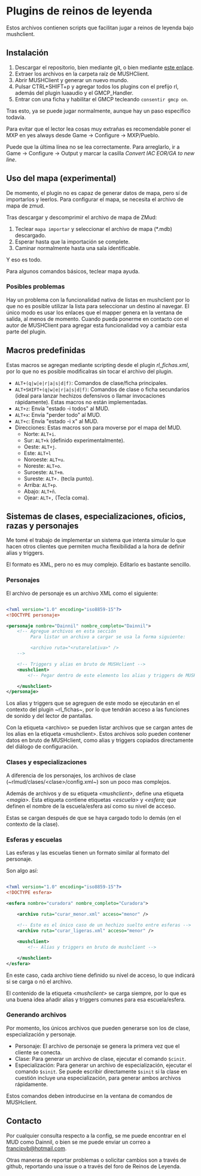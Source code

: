 # Plugins de reinos de leyenda

Estos archivos contienen scripts que facilitan jugar a reinos de leyenda bajo mushclient.

## Instalación

1. Descargar el repositorio, bien mediante git, o bien mediante [este enlace](https://github.com/francipvb/RLMush/archive/master.zip).
2. Extraer los archivos en la carpeta raíz de MUSHClient.
3. Abrir MUSHClient y generar un nuevo mundo.
4. Pulsar CTRL+SHIFT+p y agregar todos los plugins con el prefijo rl, además del plugin luaaudio y el GMCP_Handler.
5. Entrar con una ficha y habilitar el GMCP tecleando `consentir gmcp on`.

Tras esto, ya se puede jugar normalmente, aunque hay un paso específico todavía.

Para evitar que el lector lea cosas muy extrañas es recomendable poner el MXP en yes always desde Game -> Configure -> MXP/Pueblo.

Puede que la última línea no se lea correctamente. Para arreglarlo, ir a Game -> Configure -> Output y marcar la casilla _Convert IAC EOR/GA to new line_.

## Uso del mapa (experimental)

De momento, el plugin no es capaz de generar datos de mapa, pero sí de importarlos y leerlos. Para configurar el mapa, se necesita el archivo de mapa de zmud.

Tras descargar y descomprimir el archivo de mapa de ZMud:

1. Teclear `mapa importar` y seleccionar el archivo de mapa (*.mdb) descargado.
2. Esperar hasta que la importación se complete.
3. Caminar normalmente hasta una sala identificable.

Y eso es todo.

Para algunos comandos básicos, teclear mapa ayuda.

### Posibles problemas

Hay un problema con la funcionalidad nativa de listas en mushclient por lo que no es posible utilizar la lista para seleccionar un destino al navegar. El único modo es usar los enlaces que el mapper genera en la ventana de salida, al menos de momento. Cuando pueda ponerme en contacto con el autor de MUSHClient para agregar esta funcionalidad voy a cambiar esta parte del plugin.

## Macros predefinidas

Estas macros se agregan mediante scripting desde el plugin _rl_fichas.xml_, por lo que no es posible modificalras sin tocar el archivo del plugin.

* `ALT+(q|w|e|r|a|s|d|f)`: Comandos de clase/ficha principales.
* `ALT+SHIFT+(q|w|e|r|a|s|d|f)`: Comandos de clase o ficha secundarios (ideal para lanzar hechizos defensivos o llamar invocaciones rápidamente). Estas macros no están implementadas.
* `ALT+z`: Envía "estado -i todos" al MUD.
* `ALT+x`: Envía "perder todo" al MUD.
* `ALT+c`: Envía "estado -i x" al MUD.
* Direcciones: Estas macros son para moverse por el mapa del MUD.
  - Norte: `ALT+i`.
  - Sur: `ALT+k` (definido experimentalmente).
  - Oeste: `ALT+j`.
  - Este: `ALT+l`
  - Noroeste: `ALT+u`.
  - Noreste: `ALT+o`.
  - Suroeste: `ALT+m`.
  - Sureste: `ALT+.` (tecla punto).
  - Arriba: `ALT+p`.
  - Abajo: `ALT+ñ`.
  - Ojear: `ALT+,` (Tecla coma).


## Sistemas de clases, especializaciones, oficios, razas y personajes

Me tomé el trabajo de implementar un sistema que intenta simular lo que hacen otros clientes que permiten mucha flexibilidad a la hora de definir alias y triggers.

El formato es XML, pero no es muy complejo. Editarlo es bastante sencillo.

### Personajes

El archivo de personaje es un archivo XML como el siguiente:

```xml

<?xml version="1.0" encoding="iso8859-15"?>
<!DOCTYPE personaje>

<personaje nombre="Dainnil" nombre_completo="Dainnil">
    <!-- Agregue archivos en esta sección
         Para listar un archivo a cargar se usa la forma siguiente:

         <archivo ruta="<rutarelativa>" />
    -->

    <!-- Triggers y alias en bruto de MUSHclient -->
    <mushclient>
        <!-- Pegar dentro de este elemento los alias y triggers de MUSHclient -->

    </mushclient>
</personaje>

```

Los alias y triggers que se agreguen de este modo se ejecutarán en el contexto del plugin ~rl_fichas~, por lo que tendrán acceso a las funciones de sonido y del lector de pantallas.

Con la etiqueta &lt;archivo&gt; se pueden listar archivos que se cargan antes de los alias en la etiqueta &lt;mushclient&gt;. Estos archivos solo pueden contener datos en bruto de MUSHclient, como alias y triggers copiados directamente del diálogo de configuración.

### Clases y especializaciones

A diferencia de los personajes, los archivos de clase (~rlmud/clases/&lt;clase&gt;/config.xml~) son un poco mas complejos.

Además de archivos y de su etiqueta _&lt;mushclient&gt;_, define una etiqueta _&lt;magia&gt;_.
Esta etiqueta contiene etiquetas _&lt;escuela&gt;_ y _&lt;esfera;_ que definen el nombre de la escuela/esfera así como su nivel de acceso.

Estas se cargan después de que se haya cargado todo lo demás (en el contexto de la clase).

### Esferas y escuelas

Las esferas y las escuelas tienen un formato similar al formato del personaje.

Son algo así:

```xml

<?xml version="1.0" encoding="iso8859-15"?>
<!DOCTYPE esfera>

<esfera nombre="curadora" nombre_completo="Curadora">
    
    <archivo ruta="curar_menor.xml" acceso="menor" />

    <!-- Este es el único caso de un hechizo suelto entre esferas -->
    <archivo ruta="curar_ligeras.xml" acceso="menor" />

    <mushclient>
        <!-- Alias y triggers en bruto de mushclient -->

    </mushclient>
</esfera>

```

En este caso, cada archivo tiene definido su nivel de acceso, lo que indicará si se carga o nó el archivo.

El contenido de la etiqueta _&lt;mushclient&gt;_ se carga siempre, por lo que es una buena idea añadir alias y triggers comunes para esa escuela/esfera.

### Generando archivos

Por momento, los únicos archivos que pueden generarse son los de clase, especialización y personaje.

* Personaje: El archivo de personaje se genera la primera vez que el cliente se conecta.
* Clase: Para generar un archivo de clase, ejecutar el comando `$cinit`.
* Especialización: Para generar un archivo de especialización, ejecutar el comando `$sinit`.
        Se puede escribir directamente `$sinit` si la clase en cuestión incluye una especialización, para generar ambos archivos rápidamente.

Estos comandos deben introducirse en la ventana de comandos de MUSHclient.

## Contacto

Por cualquier consulta respecto a la config, se me puede encontrar en el MUD como Dainnil, o bien se me puede enviar un correo a [francipvb@hotmail.com](mailto:francipvb@hotmail.com).

Otras maneras de reportar problemas o solicitar cambios son a través de github, reportando una issue o a través del foro de Reinos de Leyenda.
